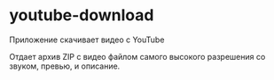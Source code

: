 # youtube-download

Приложение скачивает видео с YouTube

Отдает архив ZIP с видео файлом самого высокого разрешения со звуком, превью, и описание.

